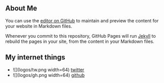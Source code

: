 ## About Me
You can use the [editor on GitHub](https://github.com/cmarcum/cmarcum.github.io/edit/main/index.md) to maintain and preview the content for your website in Markdown files.

Whenever you commit to this repository, GitHub Pages will run [Jekyll](https://jekyllrb.com/) to rebuild the pages in your site, from the content in your Markdown files.

## My internet things
- ![](logos/tw.png width=64) [twitter](https://twitter.com/csmarcum)
- ![](logos/gh.png width=64) [github](https://github.com/cmarcum)
